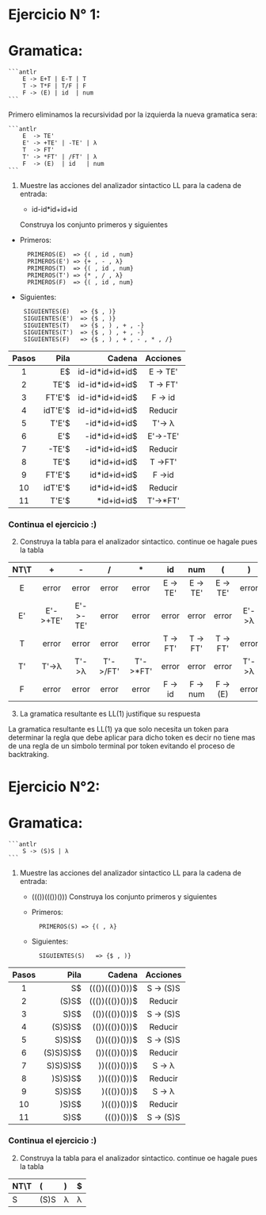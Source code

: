 # Ejercicio N° 1:

# Gramatica:

	```antlr
		E -> E+T | E-T | T
		T -> T*F | T/F | F
		F -> (E) | id  | num
	```
Primero eliminamos la recursividad por la izquierda la nueva gramatica sera:

	```antlr
		E  -> TE'
		E' -> +TE' | -TE' | λ
		T  -> FT'
		T' -> *FT' | /FT' | λ
		F  -> (E)  | id	  | num
	```

1. Muestre las acciones  del analizador sintactico LL para la cadena  de  entrada:

	* id-id*id+id+id

	Construya los conjunto primeros y siguientes

* Primeros:

		PRIMEROS(E)  => {( , id , num}
		PRIMEROS(E') => {+ , - , λ}
		PRIMEROS(T)  => {( , id , num}
		PRIMEROS(T') => {* , / , λ}
		PRIMEROS(F)  => {( , id , num}

 * Siguientes:

		SIGUIENTES(E)	=> {$ , )}
		SIGUIENTES(E')	=> {$ , )}			
		SIGUIENTES(T)	=> {$ , ) , + , -}			
		SIGUIENTES(T')	=> {$ , ) , + , -}			
		SIGUIENTES(F)	=> {$ , ) , + , - , * , /}			


| Pasos     | Pila     | 		Cadena      | Acciones     |
| :--------: | -------: | -------------: | :-----------: |
|			1			|        E$| id-id*id+id+id$|	E -> TE'		 |
|			2			|      TE'$| id-id*id+id+id$|	T -> FT'		 |
|			3			|		 FT'E'$| id-id*id+id+id$|	F -> id		   |
|			4			|		idT'E'$| id-id*id+id+id$|	Reducir			 |
|			5			|		  T'E'$|   -id*id+id+id$|	T'-> λ			 |
|			6			|				E'$|   -id*id+id+id$|	E'->-TE'		 |
|			7			|		  -TE'$|   -id*id+id+id$|	Reducir			 |
|			8			|		   TE'$|    id*id+id+id$|	T ->FT'			 |
|			9			|		 FT'E'$|    id*id+id+id$|	F ->id			 |
|			10		|		idT'E'$|    id*id+id+id$|	Reducir			 |
|			11		|		  T'E'$|      *id+id+id$|	T'->*FT'		 |

### Continua el ejercicio :)

2. Construya la tabla para el analizador sintactico. continue oe hagale pues la tabla

| NT\T |   +    |   -     |   /     |     *    |     id    |    num   |    (    |    )    |    $   |
| :--: | :----: | :-----: | :-----: | :------: | :-------: | :------: | :-----: | :-----: | :----: |
| E    | error  |  error  |  error  |  error   | E -> TE'  | E -> TE' | E -> TE'|  error  |  error |
| E'   |E'->+TE'| E'->-TE'|  error  |  error   |   error   |   error  |  error  |  E'->λ  |  E'->λ |
| T    | error  |  error  |  error  |  error   | T -> FT'  | T -> FT' | T -> FT'|  error  |  error |
| T'   | T'->λ  |  T'->λ  | T'->/FT'| T'->*FT' |   error   |   error  |  error  |  T'->λ  |  T'->λ |
| F    | error  |  error  |  error  |  error   | F -> id   | F -> num | F -> (E)|  error  |  error |

3. La gramatica resultante es LL(1) justifique su respuesta

La gramatica resultante es LL(1) ya que solo necesita un token para determinar la regla que debe
aplicar para dicho token es decir no tiene mas de una regla de un simbolo terminal por token evitando
el proceso de backtraking.

# Ejercicio N°2:

# Gramatica:

	```antlr
		S -> (S)S | λ
	```
1. Muestre las acciones  del analizador sintactico LL para la cadena  de  entrada:

	* ((())((())()))
	Construya los conjunto primeros y siguientes
	* Primeros:

			PRIMEROS(S)	=> {( , λ}

	* Siguientes:

			SIGUIENTES(S)	=> {$ , )}

| Pasos     | Pila     | 		Cadena      | Acciones     |
| :-------: | -------: | -------------: | :----------: |
|			1			|        S$| ((())((())()))$|	S -> (S)S		 |
|			2			|     (S)S$| ((())((())()))$|	Reducir			 |
|			3			|		 	 S)S$|  (())((())()))$|	S -> (S)S		 |
|			4			|		(S)S)S$|  (())((())()))$|	Reducir			 |
|			5			|		 S)S)S$|   ())((())()))$|	S -> (S)S		 |
|			6			|	(S)S)S)S$|   ())((())()))$|	Reducir 		 |
|			7			|	 S)S)S)S$|    ))((())()))$|	S -> λ 			 |
|			8			|		)S)S)S$|    ))((())()))$|	Reducir			 |
|			9			|		 S)S)S$|     )((())()))$|	S -> λ			 |
|			10		|		  )S)S$|     )((())()))$|	Reducir			 |
|			11		|		   S)S$|      ((())()))$|	S -> (S)S		 |

### Continua el ejercicio :)

2. Construya la tabla para el analizador sintactico. continue oe hagale pues la tabla

| NT\T |   (    |   )   |   $   |
| :--- | :----- | :---- | :---- |
|   S  |  (S)S  |   λ   |   λ   |
